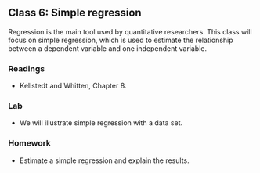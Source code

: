 ## Class 6: Simple regression

Regression is the main tool used by quantitative researchers.
This class will focus on simple regression, which is used to estimate the relationship between a dependent variable and one independent variable.

### Readings
- Kellstedt and Whitten, Chapter 8.

### Lab
- We will illustrate simple regression with a data set.

### Homework
- Estimate a simple regression and explain the results.
